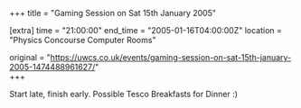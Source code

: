 +++
title = "Gaming Session on Sat 15th January 2005"

[extra]
time = "21:00:00"
end_time = "2005-01-16T04:00:00Z"
location = "Physics Concourse Computer Rooms"

original = "https://uwcs.co.uk/events/gaming-session-on-sat-15th-january-2005-1474488961627/"    
+++

Start late, finish early.  Possible Tesco Breakfasts for Dinner :)

